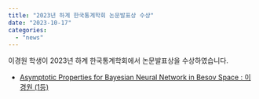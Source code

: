 ```yaml
---
title: "2023년 하계 한국통계학회 논문발표상 수상"
date: "2023-10-17"
categories:
  - "news"
---
```


이경원 학생이 2023년 하계 한국통계학회에서 논문발표상을 수상하였습니다.

* [Asymptotic Properties for Bayesian Neural Network in Besov Space : 이경원 (1등)](https://kss.or.kr/board/notice/article/27804)
